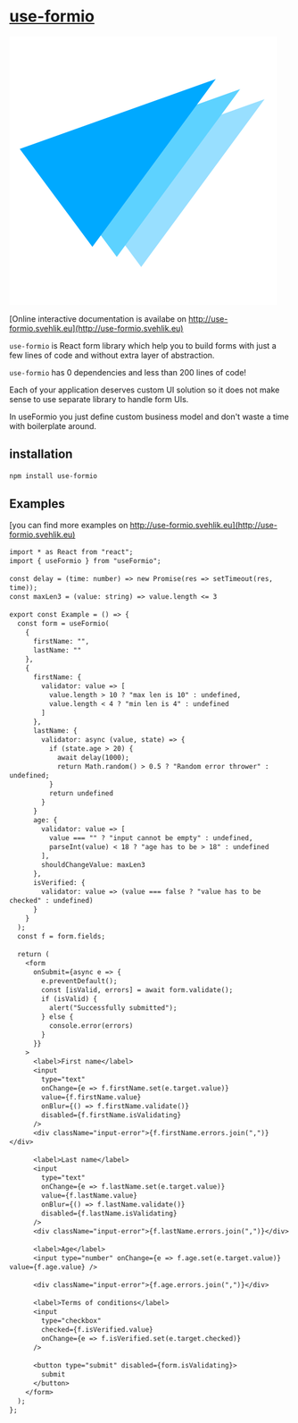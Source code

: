 # [use-formio](http://use-formio.svehlik.eu)

![Use formio logo](./example/assets/useformio-logo-only.svg)

[Online interactive documentation is availabe on http://use-formio.svehlik.eu](http://use-formio.svehlik.eu)

`use-formio` is React form library which help you to build forms with just a
few lines of code and without extra layer of abstraction.

`use-formio` has 0 dependencies and less than 200 lines of code!

Each of your application deserves custom UI solution so it does not make sense to use separate library to handle form UIs.

In useFormio you just define custom business model and don't waste a time with boilerplate around.

## installation

```sh
npm install use-formio
```

## Examples

[you can find more examples on http://use-formio.svehlik.eu](http://use-formio.svehlik.eu)

```tsx
import * as React from "react";
import { useFormio } from "useFormio";

const delay = (time: number) => new Promise(res => setTimeout(res, time));
const maxLen3 = (value: string) => value.length <= 3

export const Example = () => {
  const form = useFormio(
    {
      firstName: "",
      lastName: ""
    },
    {
      firstName: {
        validator: value => [
          value.length > 10 ? "max len is 10" : undefined,
          value.length < 4 ? "min len is 4" : undefined
        ]
      },
      lastName: {
        validator: async (value, state) => {
          if (state.age > 20) {
            await delay(1000);
            return Math.random() > 0.5 ? "Random error thrower" : undefined;
          }
          return undefined
        }
      }
      age: {
        validator: value => [
          value === "" ? "input cannot be empty" : undefined,
          parseInt(value) < 18 ? "age has to be > 18" : undefined
        ],
        shouldChangeValue: maxLen3
      },
      isVerified: {
        validator: value => (value === false ? "value has to be checked" : undefined)
      }
    }
  );
  const f = form.fields;

  return (
    <form
      onSubmit={async e => {
        e.preventDefault();
        const [isValid, errors] = await form.validate();
        if (isValid) {
          alert("Successfully submitted");
        } else {
          console.error(errors)
        }
      }}
    >
      <label>First name</label>
      <input
        type="text"
        onChange={e => f.firstName.set(e.target.value)}
        value={f.firstName.value}
        onBlur={() => f.firstName.validate()}
        disabled={f.firstName.isValidating}
      />
      <div className="input-error">{f.firstName.errors.join(",")}</div>

      <label>Last name</label>
      <input
        type="text"
        onChange={e => f.lastName.set(e.target.value)}
        value={f.lastName.value}
        onBlur={() => f.lastName.validate()}
        disabled={f.lastName.isValidating}
      />
      <div className="input-error">{f.lastName.errors.join(",")}</div>

      <label>Age</label>
      <input type="number" onChange={e => f.age.set(e.target.value)} value={f.age.value} />

      <div className="input-error">{f.age.errors.join(",")}</div>

      <label>Terms of conditions</label>
      <input
        type="checkbox"
        checked={f.isVerified.value}
        onChange={e => f.isVerified.set(e.target.checked)}
      />

      <button type="submit" disabled={form.isValidating}>
        submit
      </button>
    </form>
  );
};
```
